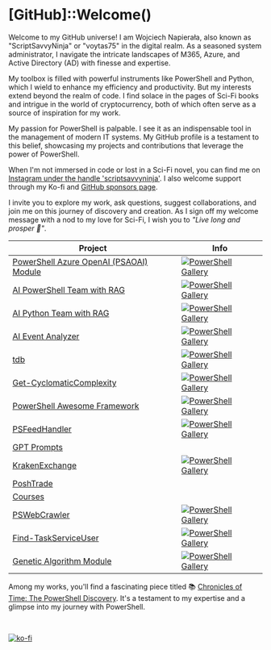 # [GitHub]::Welcome()

Welcome to my GitHub universe! I am Wojciech Napierała, also known as "ScriptSavvyNinja" or "voytas75" in the digital realm. As a seasoned system administrator, I navigate the intricate landscapes of M365, Azure, and Active Directory (AD) with finesse and expertise.

My toolbox is filled with powerful instruments like PowerShell and Python, which I wield to enhance my efficiency and productivity. But my interests extend beyond the realm of code. I find solace in the pages of Sci-Fi books and intrigue in the world of cryptocurrency, both of which often serve as a source of inspiration for my work.

My passion for PowerShell is palpable. I see it as an indispensable tool in the management of modern IT systems. My GitHub profile is a testament to this belief, showcasing my projects and contributions that leverage the power of PowerShell.

When I'm not immersed in code or lost in a Sci-Fi novel, you can find me on [Instagram under the handle 'scriptsavvyninja'](https://instagram.com/scriptsavvyninja?igshid=OGQ5ZDc2ODk2ZA==). I also welcome support through my Ko-fi and [GitHub sponsors page](https://github.com/sponsors/voytas75).

I invite you to explore my work, ask questions, suggest collaborations, and join me on this journey of discovery and creation. As I sign off my welcome message with a nod to my love for Sci-Fi, I wish you to *"Live long and prosper 🖖"*.

| Project | Info |
|---------|-------------|
|[PowerShell Azure OpenAI (PSAOAI) Module](https://github.com/voytas75/PSAOAI)|[![PowerShell Gallery](https://img.shields.io/powershellgallery/dt/PSAOAI)](https://www.powershellgallery.com/packages/PSAOAI)|
|[AI PowerShell Team with RAG](https://github.com/voytas75/AIPSTeam)|[![PowerShell Gallery](https://img.shields.io/powershellgallery/dt/AIPSTeam)](https://www.powershellgallery.com/packages/AIPSTeam)|
|[AI Python Team with RAG](https://github.com/voytas75/AIPyTeam)|[![PowerShell Gallery](https://img.shields.io/powershellgallery/dt/AIPyTeam)](https://www.powershellgallery.com/packages/AIPyTeam)|
|[AI Event Analyzer](https://github.com/voytas75/AIEventAnalyzer)|[![PowerShell Gallery](https://img.shields.io/powershellgallery/dt/Start-AIEventAnalyzer)](https://www.powershellgallery.com/packages/Start-AIEventAnalyzer)|
|[tdb](https://github.com/voytas75/tdb)|[![PowerShell Gallery](https://img.shields.io/powershellgallery/dt/tdb)](https://www.powershellgallery.com/packages/tdb)|
|[Get-CyclomaticComplexity](https://github.com/voytas75/VoytasCodeLab#get-cyclomaticcomplexity)|[![PowerShell Gallery](https://img.shields.io/powershellgallery/dt/Get-CyclomaticComplexity)](https://www.powershellgallery.com/packages/Get-CyclomaticComplexity)|
|[PowerShell Awesome Framework](https://github.com/voytas75/PowershellFramework)|[![PowerShell Gallery](https://img.shields.io/powershellgallery/dt/PAF)](https://www.powershellgallery.com/packages/PAF)|
|[PSFeedHandler](https://github.com/voytas75/PSFeedHandler)|[![PowerShell Gallery](https://img.shields.io/powershellgallery/dt/PSFeedHandler)](https://www.powershellgallery.com/packages/PSFeedHandler)|
|[GPT Prompts](https://github.com/voytas75/GPTprompts)||
|[KrakenExchange](https://github.com/voytas75/KrakenExchange)|[![PowerShell Gallery](https://img.shields.io/powershellgallery/dt/KrakenExchange)](https://www.powershellgallery.com/packages/KrakenExchange)|
|[PoshTrade](https://github.com/voytas75/PoshTrade)||
|[Courses](https://github.com/voytas75/Courses)||
|[PSWebCrawler](https://github.com/voytas75/PSWebCrawler)|[![PowerShell Gallery](https://img.shields.io/powershellgallery/dt/PSWebCrawler)](https://www.powershellgallery.com/packages/PSWebCrawler)|
|[Find-TaskServiceUser](https://github.com/voytas75/Find-TaskServiceUser) | [![PowerShell Gallery](https://img.shields.io/powershellgallery/dt/find-taskserviceuser)](https://www.powershellgallery.com/packages/Find-TaskServiceUser) |
|[Genetic Algorithm Module](https://github.com/voytas75/genetic-algorithm) | [![PowerShell Gallery](https://img.shields.io/powershellgallery/dt/GeneticAlgorithm)](https://www.powershellgallery.com/packages/GeneticAlgorithm) |

Among my works, you'll find a fascinating piece titled 📚 [Chronicles of Time: The PowerShell Discovery](./Chronicles_of_Time_The_PowerShell_Discovery.md). It's a testament to my expertise and a glimpse into my journey with PowerShell.

&nbsp;

[![ko-fi](https://ko-fi.com/img/githubbutton_sm.svg)](https://ko-fi.com/A0A6KYBUS)

&nbsp;
